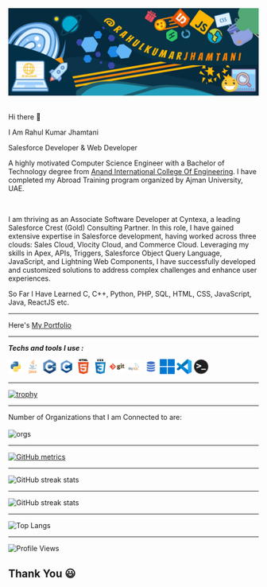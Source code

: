 <div align="center">
  <img src="./rahulgitbg-1.jpg" style="max-width:100%;" alt="Welcome to my Github Profile" />
  <br/>
  <br/>
</div>

Hi there 👋

I Am Rahul Kumar Jhamtani

Salesforce Developer & Web Developer

A highly motivated Computer Science Engineer with a Bachelor of Technology degree from <a href="https://anandice.ac.in">Anand International College Of Engineering</a>. I have completed my Abroad Training program organized by Ajman University, UAE.

<br>

I am thriving as an Associate Software Developer at Cyntexa, a leading Salesforce Crest (Gold) Consulting Partner. In this role, I have gained extensive expertise in Salesforce development, having worked across three clouds: Sales Cloud, Vlocity Cloud, and Commerce Cloud. Leveraging my skills in Apex, APIs, Triggers, Salesforce Object Query Language, JavaScript, and Lightning Web Components, I have successfully developed and customized solutions to address complex challenges and enhance user experiences.
<br>

So Far I Have Learned C, C++, Python, PHP, SQL, HTML, CSS, JavaScript, Java, ReactJS etc.
<br>
<hr>
Here's <a href="https://rahulkumarjhamtani.github.io/">My Portfolio</a>
<hr>

***Techs and tools I use :***

<code><img height="30" src="https://raw.githubusercontent.com/github/explore/80688e429a7d4ef2fca1e82350fe8e3517d3494d/topics/python/python.png"></code>
<code><img height="30" src="https://raw.githubusercontent.com/github/explore/80688e429a7d4ef2fca1e82350fe8e3517d3494d/topics/java/java.png"></code>
<code><img height="30" src="https://raw.githubusercontent.com/github/explore/80688e429a7d4ef2fca1e82350fe8e3517d3494d/topics/cpp/cpp.png"></code>
<code><img height="30" src="https://raw.githubusercontent.com/github/explore/80688e429a7d4ef2fca1e82350fe8e3517d3494d/topics/c/c.png"></code>
<code><img height="30" src="https://raw.githubusercontent.com/github/explore/80688e429a7d4ef2fca1e82350fe8e3517d3494d/topics/html/html.png"></code>
<code><img height="30" src="https://raw.githubusercontent.com/github/explore/80688e429a7d4ef2fca1e82350fe8e3517d3494d/topics/css/css.png"></code>
<code><img height="30" src="https://raw.githubusercontent.com/github/explore/80688e429a7d4ef2fca1e82350fe8e3517d3494d/topics/git/git.png"></code>
<code><img height="30" src="https://raw.githubusercontent.com/github/explore/80688e429a7d4ef2fca1e82350fe8e3517d3494d/topics/mysql/mysql.png"></code>
<code><img height="30" src="https://raw.githubusercontent.com/github/explore/80688e429a7d4ef2fca1e82350fe8e3517d3494d/topics/sql/sql.png"></code>
<code><img height="30" src="https://raw.githubusercontent.com/github/explore/80688e429a7d4ef2fca1e82350fe8e3517d3494d/topics/windows/windows.png"></code>
<code><img height="30" src="https://raw.githubusercontent.com/github/explore/80688e429a7d4ef2fca1e82350fe8e3517d3494d/topics/visual-studio-code/visual-studio-code.png"></code>
<code><img height="30" src="https://raw.githubusercontent.com/github/explore/80688e429a7d4ef2fca1e82350fe8e3517d3494d/topics/terminal/terminal.png"></code>

<hr>

[![trophy](https://github-profile-trophy.vercel.app/?username=rahulkumarjhamtani)](https://github.com/ryo-ma/github-profile-trophy)

<hr>

Number of Organizations that I am Connected to are: 
<br>
<br>
![orgs](https://orgstats-dtiqy7m68-himanshurajora.vercel.app/?username=rahulkumarjhamtani)

<hr>

[![GitHub metrics](https://metrics.lecoq.io/rahulkumarjhamtani)](https://metrics.lecoq.io/rahulkumarjhamtani)  

<hr>

![GitHub streak stats](https://github-readme-stats.vercel.app/api?username=rahulkumarjhamtani&show_icons=true&theme=radical)

<hr>

![GitHub streak stats](https://github-readme-streak-stats.herokuapp.com/?user=rahulkumarjhamtani)  

<hr>

![Top Langs](https://github-readme-stats.vercel.app/api/top-langs/?username=rahulkumarjhamtani&layout=compact&langs_count=10)

<hr>

![Profile Views](https://komarev.com/ghpvc/?username=rahulkumarjhamtani&color=blue)


<h2>Thank You 😃 </h2> 
